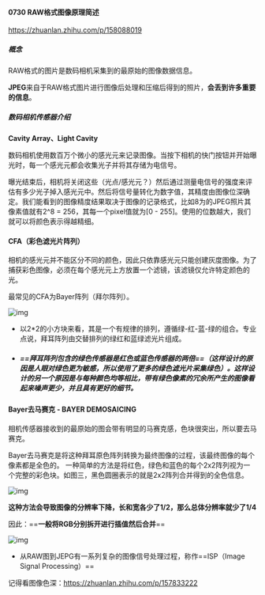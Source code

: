 #### 0730 RAW格式图像原理简述

https://zhuanlan.zhihu.com/p/158088019

##### 概念

RAW格式的图片是数码相机采集到的最原始的图像数据信息。

**JPEG**来自于RAW格式图片进行图像后处理和压缩后得到的照片，**会丢到许多重要的信息**。

##### 数码相机传感器介绍

**Cavity Array、Light Cavity**

数码相机使用数百万个微小的感光元来记录图像。当按下相机的快门按钮并开始曝光时，每一个感光元都会收集光子并将其存储为电信号。

曝光结束后，相机将关闭这些（光点/感光元？）然后通过测量电信号的强度来评估有多少光子掉入感光元中。然后将信号量转化为数字值，其精度由图像位深确定。我们能看到的图像精度结果取决于图像的记录格式，比如8为的JPEG照片其像素值就有2^8 = 256，其每一个pixel值就为[0 - 255]。使用的位数越大，我们就可以将颜色表示得越精细。

#### CFA（彩色滤光片阵列）

相机的感光元并不能区分不同的颜色，因此只依靠感光元只能创建灰度图像。为了捕获彩色图像，必须在每个感光元上方放置一个滤镜，该滤镜仅允许特定颜色的光。

最常见的CFA为Bayer阵列（拜尔阵列）。

![img](https://pic1.zhimg.com/80/v2-068c33c003753c728e083a76edc03048_720w.webp)

- 以2*2的小方块来看，其是一个有规律的排列，遵循绿-红-蓝-绿的组合。专业点说，拜耳阵列由交替排列的绿红和蓝绿滤光片组成。

- ##### ==拜耳阵列包含的绿色传感器是红色或蓝色传感器的两倍==（这样设计的原因是人眼对绿色更为敏感，所以使用了更多的绿色滤光片采集绿色）。这样设计的另一个原因是与每种颜色均等相比，带有绿色像素的冗余所产生的图像看起来噪声更少，并且具有更好的细节。

#### Bayer去马赛克 - BAYER DEMOSAICING

相机传感器接收到的最原始的图会带有明显的马赛克感，色块很突出，所以要去马赛克。

Bayer去马赛克是将这种拜耳原色阵列转换为最终图像的过程，该最终图像的每个像素都是全色的。 一种简单的方法是将红色，绿色和蓝色的每个2x2阵列视为一个完整的彩色块。如图三，黑色圆圈表示的就是2x2阵列合并得到的全色信息。

![img](https://pic2.zhimg.com/80/v2-d3639f4a9606b8e894fda7b1663451e9_720w.webp)

**这种方法会导致图像的分辨率下降，长和宽各少了1/2，那么总体分辨率就少了1/4**

因此：==**一般将RGB分别拆开进行插值然后合并**==

![img](https://pic3.zhimg.com/80/v2-96a2df77ab5d40b3dad179c654885742_720w.webp)

- 从RAW图到JEPG有一系列复杂的图像信号处理过程，称作==ISP（Image Signal Processing）==







记得看图像色深：https://zhuanlan.zhihu.com/p/157833222